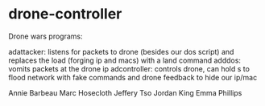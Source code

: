 # drone-controller

Drone wars programs:

adattacker:
    listens for packets to drone (besides our dos script) and replaces the load (forging ip and macs) with a land command
adddos:
    vomits packets at the drone ip
adcontroller:
    controls drone, can hold s to flood network with fake commands and drone feedback to hide our ip/mac

Annie Barbeau
Marc Hosecloth
Jeffery Tso
Jordan King
Emma Phillips